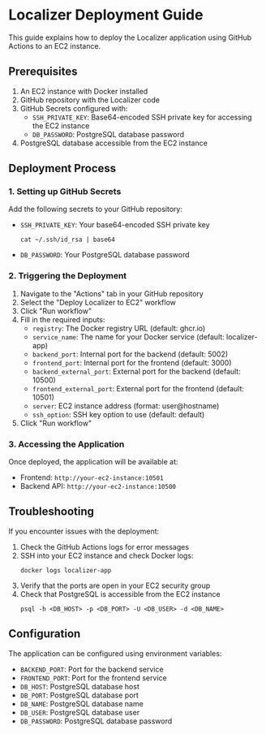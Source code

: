 # Localizer Deployment Guide

This guide explains how to deploy the Localizer application using GitHub Actions to an EC2 instance.

## Prerequisites

1. An EC2 instance with Docker installed
2. GitHub repository with the Localizer code
3. GitHub Secrets configured with:
   - `SSH_PRIVATE_KEY`: Base64-encoded SSH private key for accessing the EC2 instance
   - `DB_PASSWORD`: PostgreSQL database password
4. PostgreSQL database accessible from the EC2 instance

## Deployment Process

### 1. Setting up GitHub Secrets

Add the following secrets to your GitHub repository:

- `SSH_PRIVATE_KEY`: Your base64-encoded SSH private key
  ```
  cat ~/.ssh/id_rsa | base64
  ```
- `DB_PASSWORD`: Your PostgreSQL database password

### 2. Triggering the Deployment

1. Navigate to the "Actions" tab in your GitHub repository
2. Select the "Deploy Localizer to EC2" workflow
3. Click "Run workflow"
4. Fill in the required inputs:
   - `registry`: The Docker registry URL (default: ghcr.io)
   - `service_name`: The name for your Docker service (default: localizer-app)
   - `backend_port`: Internal port for the backend (default: 5002)
   - `frontend_port`: Internal port for the frontend (default: 3000)
   - `backend_external_port`: External port for the backend (default: 10500)
   - `frontend_external_port`: External port for the frontend (default: 10501)
   - `server`: EC2 instance address (format: user@hostname)
   - `ssh_option`: SSH key option to use (default: default)
5. Click "Run workflow"

### 3. Accessing the Application

Once deployed, the application will be available at:

- Frontend: `http://your-ec2-instance:10501`
- Backend API: `http://your-ec2-instance:10500`

## Troubleshooting

If you encounter issues with the deployment:

1. Check the GitHub Actions logs for error messages
2. SSH into your EC2 instance and check Docker logs:
   ```
   docker logs localizer-app
   ```
3. Verify that the ports are open in your EC2 security group
4. Check that PostgreSQL is accessible from the EC2 instance
   ```
   psql -h <DB_HOST> -p <DB_PORT> -U <DB_USER> -d <DB_NAME>
   ```

## Configuration

The application can be configured using environment variables:

- `BACKEND_PORT`: Port for the backend service
- `FRONTEND_PORT`: Port for the frontend service
- `DB_HOST`: PostgreSQL database host
- `DB_PORT`: PostgreSQL database port
- `DB_NAME`: PostgreSQL database name
- `DB_USER`: PostgreSQL database user
- `DB_PASSWORD`: PostgreSQL database password 